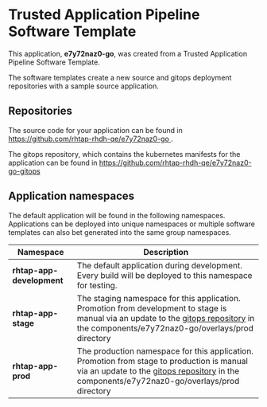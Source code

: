 # Trusted Application Pipeline Software Template

This application, **e7y72naz0-go**, was created from a Trusted Application Pipeline Software Template.

The software templates create a new source and gitops deployment repositories with a sample source application. 

## Repositories

The source code for your application can be found in [https://github.com/rhtap-rhdh-qe/e7y72naz0-go ](https://github.com/rhtap-rhdh-qe/e7y72naz0-go ).
 
The gitops repository, which contains the kubernetes manifests for the application can be found in 
[https://github.com/rhtap-rhdh-qe/e7y72naz0-go-gitops ](https://github.com/rhtap-rhdh-qe/e7y72naz0-go-gitops ) 

## Application namespaces 

The default application will be found in the following namespaces. Applications can be deployed into unique namespaces or multiple software templates can also bet generated into the same group namespaces.  

|  Namespace   |  Description   |  
| -------- | -------- |   
| **rhtap-app-development** | The default application during development. Every build will be deployed to this namespace for testing. | 
| **rhtap-app-stage** | The staging namespace for this application. Promotion from development to stage is manual via an update to the [gitops repository](https://github.com/rhtap-rhdh-qe/e7y72naz0-go-gitops ) in the components/e7y72naz0-go/overlays/prod directory |  
| **rhtap-app-prod** | The production namespace for this application. Promotion from stage to production is manual via an update to the [gitops repository](https://github.com/rhtap-rhdh-qe/e7y72naz0-go-gitops ) in the components/e7y72naz0-go/overlays/prod directory | 